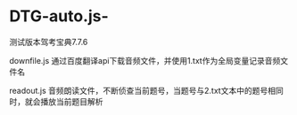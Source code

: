 # DTG-auto.js-

测试版本驾考宝典7.7.6

downfile.js 通过百度翻译api下载音频文件，并使用1.txt作为全局变量记录音频文件名

readout.js 音频朗读文件，不断侦查当前题号，当题号与2.txt文本中的题号相同时，就会播放当前题目解析
